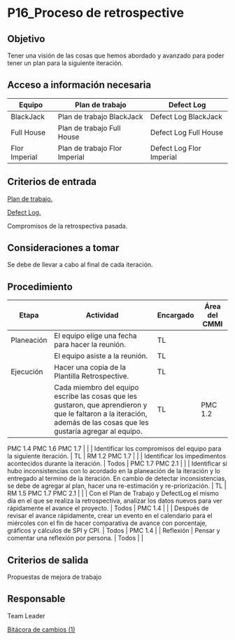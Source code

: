 # P16_Proceso de retrospective

## **Objetivo**

Tener una visión de las cosas que hemos abordado y avanzado para poder tener un plan para la siguiente iteración.

## Acceso a información necesaria

| Equipo | Plan de trabajo | Defect Log |
| --- | --- | --- |
| BlackJack | Plan de trabajo BlackJack | Defect Log BlackJack |
| Full House | Plan de trabajo Full House | Defect Log Full House |
| Flor Imperial | Plan de trabajo  Flor Imperial | Defect Log Flor Imperial |

## **Criterios de entrada**

[Plan de trabajo.](P16_Proceso%20de%20retrospective%209e356c5b62be47cb8cb563696a8e04da.md)

[Defect Log.](P16_Proceso%20de%20retrospective%209e356c5b62be47cb8cb563696a8e04da.md)

Compromisos de la retrospectiva pasada.

## Consideraciones a tomar

Se debe de llevar a cabo al final de cada iteración.

## **Procedimiento**

| Etapa | Actividad | Encargado | Área del CMMI |
| --- | --- | --- | --- |
| Planeación | El equipo elige una fecha para hacer la reunión. | TL |  |
|  | El equipo asiste a la reunión. | TL |  |
| Ejecución | Hacer una copia de la Plantilla Retrospective. | TL |  |
|  | Cada miembro del equipo escribe las cosas que les gustaron, que aprendieron y que le faltaron a la iteración, además de las cosas que les gustaría agregar al equipo. | TL | PMC 1.2
PMC 1.4
PMC 1.6
PMC 1.7 |
|  | Identificar los compromisos del equipo para la siguiente iteración. | TL | RM 1.2
PMC 1.7 |
|  | Identificar los impedimentos acontecidos durante la iteración. | Todos | PMC 1.7
PMC 2.1 |
|  | Identificar si hubo inconsistencias con lo acordado en la planeación de la iteración y lo entregado al termino de la iteración. En cambio de detectar inconsistencias, se debe de agregar al plan, hacer una re-estimación y re-priorización. | TL | RM 1.5
PMC 1.7
PMC 2.1 |
|  | Con el Plan de Trabajo y DefectLog el mismo día en el que se realiza la retrospectiva, analizar los datos nuevos para ver rápidamente el avance el proyecto. | Todos | PMC 1.4 |
|  | Después de revisar el avance rápidamente, crear un evento en el calendario para el miércoles con el fin de hacer comparativa de avance con porcentaje, gráficos y cálculos de SPI y CPI. | Todos | PMC 1.4 |
| Reflexión | Pensar y comentar una reflexión por persona. | Todos |  |

## **Criterios de salida**

Propuestas de mejora de trabajo

## Responsable

Team Leader

[Bitácora de cambios (1)](P16_Proceso%20de%20retrospective%209e356c5b62be47cb8cb563696a8e04da/Bita%CC%81cora%20de%20cambios%20(1)%20ddeab7a478e34ec4bfe0410eb06b33d1.csv)